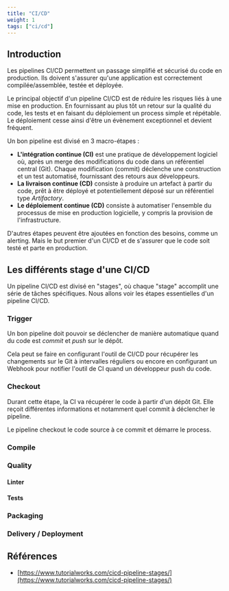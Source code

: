 ```yaml
---
title: "CI/CD"
weight: 1
tags: ["ci/cd"]
---
```


## Introduction

Les pipelines CI/CD permettent un passage simplifié et sécurisé du code en production. Ils doivent s'assurer qu'une application est correctement compilée/assemblée, testée et déployée.

Le principal objectif d'un pipeline CI/CD est de réduire les risques liés à une mise en production. En fournissant au plus tôt un retour sur la qualité du code, les tests et en faisant du déploiement un process simple et répétable. Le déploiement cesse ainsi d'être un évènement exceptionnel et devient fréquent.

Un bon pipeline est divisé en 3 macro-étapes :

* **L'intégration continue (CI)** est une pratique de développement logiciel où, après un merge des modifications du code dans un référentiel central (Git). Chaque modification (commit) déclenche une construction et un test automatisé, fournissant des retours aux développeurs.
* **La livraison continue (CD)** consiste à produire un artefact à partir du code, prêt à être déployé et potentiellement déposé sur un référentiel type *Artifactory*.
* **Le déploiement continue (CD)** consiste à automatiser l'ensemble du processus de mise en production logicielle, y compris la provision de l'infrastructure.

D'autres étapes peuvent être ajoutées en fonction des besoins, comme un alerting. Mais le but premier d'un CI/CD et de s'assurer que le code soit testé et parte en production.

## Les différents stage d'une CI/CD

Un pipeline CI/CD est divisé en "stages", où chaque "stage" accomplit une série de tâches spécifiques. Nous allons voir les étapes essentielles d'un pipeline CI/CD.

### Trigger

Un bon pipeline doit pouvoir se déclencher de manière automatique quand du code est *commit* et *push* sur le dépôt.

Cela peut se faire en configurant l'outil de CI/CD pour récupérer les changements sur le Git à intervalles réguliers ou encore en configurant un Webhook pour notifier l'outil de CI quand un développeur push du code.

### Checkout

Durant cette étape, la CI va récupérer le code à partir d'un dépôt Git. Elle reçoit différentes informations et notamment quel commit à déclencher le pipeline.

Le pipeline checkout le code source à ce commit et démarre le process.

### Compile

### Quality

#### Linter

#### Tests

### Packaging

### Delivery / Deployment

## Références

* [https://www.tutorialworks.com/cicd-pipeline-stages/](https://www.tutorialworks.com/cicd-pipeline-stages/)
